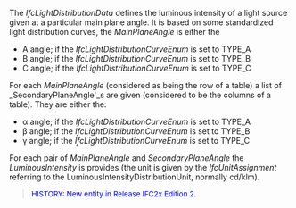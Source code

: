 The _IfcLightDistributionData_ defines the luminous intensity of a light source given at a particular main plane angle. It is based on some standardized light distribution curves, the _MainPlaneAngle_ is either the

* A angle; if the _IfcLightDistributionCurveEnum_ is set to TYPE_A
* B angle; if the _IfcLightDistributionCurveEnum_ is set to TYPE_B
* C angle; if the _IfcLightDistributionCurveEnum_ is set to TYPE_C

For each _MainPlaneAngle_ (considered as being the row of a table) a list of _SecondaryPlaneAngle'_s are given (considered to be the columns of a table). They are either the:

* &#945; angle; if the _IfcLightDistributionCurveEnum_ is set to TYPE_A
* &#946; angle; if the _IfcLightDistributionCurveEnum_ is set to TYPE_B
* &#947; angle; if the _IfcLightDistributionCurveEnum_ is set to TYPE_C

For each pair of _MainPlaneAngle_ and _SecondaryPlaneAngle_ the _LuminousIntensity_ is provides (the unit is given by the _IfcUnitAssignment_ referring to the LuminousIntensityDistributionUnit, normally cd/klm).

> <font color="#0000FF" size="-1"> HISTORY: New entity in Release IFC2x
		  Edition 2. </font>
>